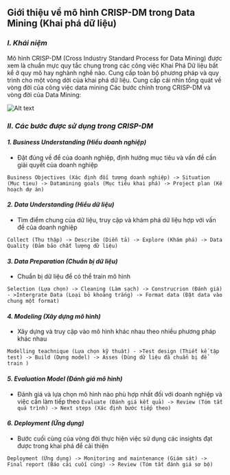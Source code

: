 ## **Giới thiệu về mô hình CRISP-DM trong Data Mining (Khai phá dữ liệu)**
### *I. Khái niệm*
Mô hình CRISP-DM (Cross Industry Standard Process for Data Mining) được xem là chuẩn mực quy tắc chung trong các công việc Khai Phá Dữ liệu bất kể ở quy mô hay nghành nghề nào. Cung cấp toàn bộ phương pháp và quy trình cho một vòng dời của khai phá dữ liệu. Cung cấp cái nhìn tổng quát về vòng đời của công việc data mining 
Các bước chính trong CRISP-DM và vòng đời của Data Mining:

![Alt text](https://assets.digitalocean.com/articles/alligator/boo.svg "a title")
### *II. Các bước được sử dụng trong CRISP-DM*
#### *1.	Business Understanding (Hiểu doanh nghiệp)*
* Đặt đúng về để của doanh nghiệp, định hướng mục tiêu và vấn đề cần giải quyết của doanh nghiệp
```
Business Objectives (Xác định đối tượng doanh nghiệp) -> Situation (Mục tieu) -> Datamining goals (Mục tiêu khai phá) -> Project plan (Kế hoạch dự án)
```
#### *2.	Data Understanding (Hiểu dữ liệu)*
* Tìm điểm chung của dữ liệu, truy cập và khám phá dữ liệu hợp với vấn đề của doanh nghiệp
```
Collect (Thu thập) -> Describe (Diễn tả) -> Explore (Khám phá) -> Data Quality (Đảm bảo chất lượng dữ liệu)
```
#### *3.	Data Preparation (Chuẩn bị dữ liệu)*
* Chuẩn bị dữ liệu để có thể train mô hình
```
Selection (Lựa chọn) -> Cleaning (Làm sạch) -> Construcrion (Đánh giá) - >Intergrate Data (Loại bỏ khoảng trắng) -> Format data (Đặt data vào chung một format)
```
#### *4.	Modeling (Xây dựng mô hình)*
* Xây dựng và truy cập vào mô hình khác nhau theo nhiều phương pháp khác nhau
```
Modelling teachnique (Lựa chọn kỹ thuật) - >Test design (Thiết kế tập test) -> Build (Dựng model) -> Asses (Dùng dữ liệu đã chuẩn bị để train )
```
#### *5.	Evaluation Model (Đánh giá mô hình)*
* Đánh giá và lựa chọn mô hình nào phù hợp nhất đối với doanh nghiệp và việc cần làm tiếp theo
``
Evaluate (Đánh giá kết quả) -> Review (Tóm tắt quá trình) -> Next steps (Xác định bước tiếp theo)
``
#### *6.	Deployment (Ứng dụng)*
* Bước cuối cùng của vòng đời thực hiện việc sử dụng các insights đạt được trong khai phá để cải thiện 
```
Deployment (Ứng dụng) -> Monitoring and maintenance (Giám sát) -> Final report (Báo cái cuối cùng) -> Review (Tóm tắt đánh giá sơ bộ)
```
